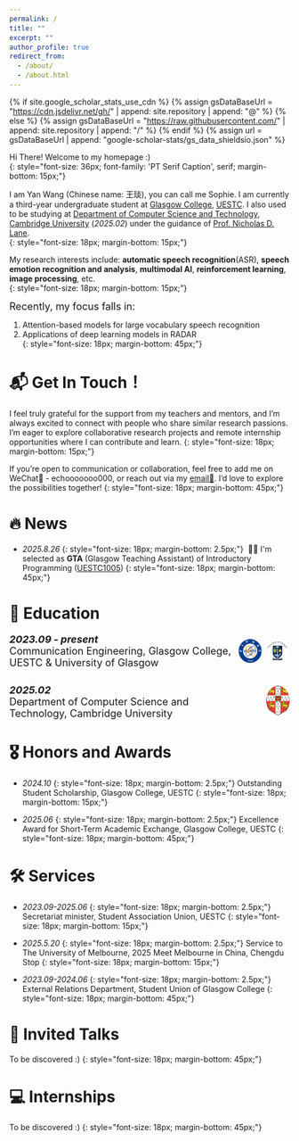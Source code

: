 ```yaml
---
permalink: /
title: ""
excerpt: ""
author_profile: true
redirect_from: 
  - /about/
  - /about.html
---
```


{% if site.google_scholar_stats_use_cdn %}
{% assign gsDataBaseUrl = "https://cdn.jsdelivr.net/gh/" | append: site.repository | append: "@" %}
{% else %}
{% assign gsDataBaseUrl = "https://raw.githubusercontent.com/" | append: site.repository | append: "/" %}
{% endif %}
{% assign url = gsDataBaseUrl | append: "google-scholar-stats/gs_data_shieldsio.json" %}

<span class='anchor' id='about-me'></span>



Hi There! Welcome to my homepage :)  
{: style="font-size: 36px; font-family: 'PT Serif Caption', serif; margin-bottom: 15px;"}

I am Yan Wang (Chinese name: 王琰), you can call me Sophie. I am currently a third-year undergraduate student at [Glasgow College](https://www.gla.uestc.edu.cn/english/Home.htm), [UESTC](https://en.uestc.edu.cn/). I also used to be studying at [Department of Computer Science and Technology](https://www.cst.cam.ac.uk/), [Cambridge University](https://www.cam.ac.uk/) (*2025.02*) under the guidance of [Prof. Nicholas D. Lane](https://www.cst.cam.ac.uk/people/ndl32).  
{: style="font-size: 18px; margin-bottom: 15px;"}

My research interests include: **automatic speech recognition**(ASR), **speech emotion recognition and analysis**, **multimodal AI**, **reinforcement learning**, **image processing**, etc.  
{: style="font-size: 18px; margin-bottom: 15px;"}

<span style="font-size: 18px;">Recently, my focus falls in:</span>

1. Attention-based models for large vocabulary speech recognition  
2. Applications of deep learning models in RADAR  
{: style="font-size: 18px; margin-bottom: 45px;"}


# 📬 Get In Touch！
I feel truly grateful for the support from my teachers and mentors, and I’m always excited to connect with people who share similar research passions. I’m eager to explore collaborative research projects and remote internship opportunities where I can contribute and learn.
{: style="font-size: 18px; margin-bottom: 15px;"}

If you’re open to communication or collaboration, feel free to add me on WeChat💬 - echooooooo000, or reach out via my [email📮](mailto:sophieeew777@gmail.com). I’d love to explore the possibilities together!
{: style="font-size: 18px; margin-bottom: 45px;"}


# 🔥 News
- *2025.8.26*
  {: style="font-size: 18px; margin-bottom: 2.5px;"}
  &nbsp;🎉🎉 I'm selected as **GTA** (Glasgow Teaching Assistant) of Introductory Programming ([UESTC1005](https://www.gla.ac.uk/coursecatalogue/course/?code=UESTC1005))
{: style="font-size: 18px; margin-bottom: 45px;"}


# 📖 Education

<!-- 教育经历 1：UESTC + UofG -->
<div style="display: flex; justify-content: space-between; align-items: center; margin-bottom: 2em;">
  <div style="max-width: 80%;">
    <div style="font-size: 18px;"><strong><em>2023.09 - present</em></strong></div>
    <div style="font-size: 18px;">Communication Engineering, Glasgow College, UESTC & University of Glasgow</div>
  </div>
  <div style="display: flex; gap: 8px;">
    <img src="/images/uestc_logo.png" alt="UESTC Logo" width="42" style="border-radius: 50%;">
    <img src="/images/uofg_logo.png" alt="UofG Logo" width="42" style="border-radius: 50%;">
  </div>
</div>

<!-- 教育经历 2：Cambridge -->
<div style="display: flex; justify-content: space-between; align-items: center; margin-bottom: 2.5em;">
  <div style="max-width: 80%;">
    <div style="font-size: 18px;"><strong><em>2025.02</em></strong></div>
    <div style="font-size: 18px;">Department of Computer Science and Technology, Cambridge University</div>
  </div>
  <div>
    <img src="/images/cambridge_logo.png" alt="Cambridge Logo" width="42" style="border-radius: 50%;">
  </div>
</div>


# 🎖 Honors and Awards
- *2024.10*
  {: style="font-size: 18px; margin-bottom: 2.5px;"}
  Outstanding Student Scholarship, Glasgow College, UESTC
{: style="font-size: 18px; margin-bottom: 15px;"}
   
- *2025.06*
  {: style="font-size: 18px; margin-bottom: 2.5px;"}
  Excellence Award for Short-Term Academic Exchange, Glasgow College, UESTC
{: style="font-size: 18px; margin-bottom: 45px;"}
   

# 🛠 Services
- *2023.09-2025.06*
  {: style="font-size: 18px; margin-bottom: 2.5px;"}
  Secretariat minister, Student Association Union, UESTC 
{: style="font-size: 18px; margin-bottom: 15px;"}

- *2025.5.20*
  {: style="font-size: 18px; margin-bottom: 2.5px;"}
  Service to The University of Melbourne, 2025 Meet Melbourne in China, Chengdu Stop
  {: style="font-size: 18px; margin-bottom: 15px;"}
  
- *2023.09-2024.06*
  {: style="font-size: 18px; margin-bottom: 2.5px;"}
  External Relations Department, Student Union of Glasgow College 
{: style="font-size: 18px; margin-bottom: 45px;"}


# 💬 Invited Talks
To be discovered :)
{: style="font-size: 18px; margin-bottom: 45px;"}


# 💻 Internships
To be discovered :)
{: style="font-size: 18px; margin-bottom: 45px;"}
